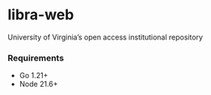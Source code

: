 # libra-web

 University of Virginia’s open access institutional repository

### Requirements
* Go 1.21+
* Node 21.6+

